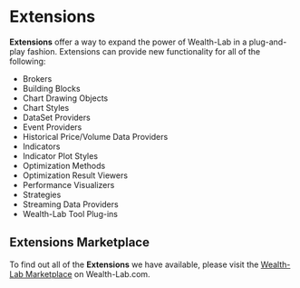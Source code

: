# Extensions
**Extensions** offer a way to expand the power of Wealth-Lab in a plug-and-play fashion. Extensions can provide new functionality for all of the following:
* Brokers
* Building Blocks
* Chart Drawing Objects
* Chart Styles
* DataSet Providers
* Event Providers
* Historical Price/Volume Data Providers
* Indicators
* Indicator Plot Styles
* Optimization Methods
* Optimization Result Viewers
* Performance Visualizers
* Strategies
* Streaming Data Providers
* Wealth-Lab Tool Plug-ins

## Extensions Marketplace

To find out all of the **Extensions** we have available, please visit the [Wealth-Lab Marketplace](https://www.wealth-lab.com/Extension) on Wealth-Lab.com.
